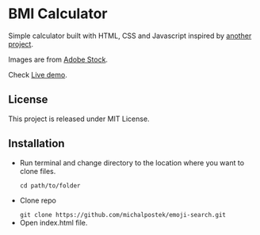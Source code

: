 <h1>BMI Calculator</h1>
<p>Simple calculator built with HTML, CSS and Javascript inspired by <a href="https://github.com/SalithaUCSC/BMI-Calculator">another project</a>.</p>
<p>Images are from <a href="https://stock.adobe.com/">Adobe Stock</a>.</p>
<p>Check <a href="https://michalpostek.github.io/bmi-calculator/">Live demo</a>.</p>

<h2>License</h2>
<p>This project is released under MIT License.</p>

<h2>Installation</h2>
<ul>
    <li>
        <p>Run terminal and change directory to the location where you want to clone files.</p>
        <code>cd path/to/folder</code>
    </li>
    <li>
        <p>Clone repo</p>
        <code>git clone https://github.com/michalpostek/emoji-search.git</code>
    </li>
    <li>
        Open index.html file.
    </li>
</ul>
